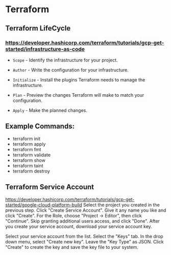 # Terraform

## Terraform LifeCycle
### https://developer.hashicorp.com/terraform/tutorials/gcp-get-started/infrastructure-as-code
- `Scope` - Identify the infrastructure for your project.

- `Author` - Write the configuration for your infrastructure.

- `Initialize` - Install the plugins Terraform needs to manage the infrastructure.

- `Plan` - Preview the changes Terraform will make to match your configuration.

- `Apply` - Make the planned changes.


## Example Commands:
- terraform init
- terraform apply
- terraform fmt
- terraform validate
- terraform show
- terraform taint
- terraform destroy



## Terraform Service Account
https://developer.hashicorp.com/terraform/tutorials/gcp-get-started/google-cloud-platform-build
Select the project you created in the previous step.
Click "Create Service Account".
Give it any name you like and click "Create".
For the Role, choose "Project -> Editor", then click "Continue".
Skip granting additional users access, and click "Done".
After you create your service account, download your service account key.

Select your service account from the list.
Select the "Keys" tab.
In the drop down menu, select "Create new key".
Leave the "Key Type" as JSON.
Click "Create" to create the key and save the key file to your system.